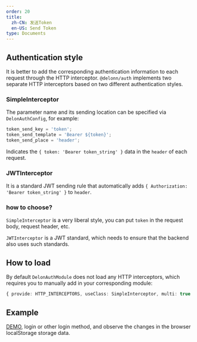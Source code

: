 ```yaml
---
order: 20
title: 
  zh-CN: 发送Token
  en-US: Send Token
type: Documents
---
```


## Authentication style

It is better to add the corresponding authentication information to each request through the HTTP interceptor. `@delonn/auth` implements two separate HTTP interceptors based on two different authentication styles.

### SimpleInterceptor

The parameter name and its sending location can be specified via `DelonAuthConfig`, for example:

```ts
token_send_key = 'token';
token_send_template = 'Bearer ${token}';
token_send_place = 'header';
```

Indicates the `{ token: 'Bearer token_string' }` data in the `header` of each request.

### JWTInterceptor

It is a standard JWT sending rule that automatically adds `{ Authorization: 'Bearer token_string' }` to `header`.

### how to choose?

`SimpleInterceptor` is a very liberal style, you can put `token` in the request body, request header, etc.

`JWTInterceptor` is a JWT standard, which needs to ensure that the backend also uses such standards.

## How to load

By default `DelonAuthModule` does not load any HTTP interceptors, which requires you to manually add in your corresponding module:

```ts
{ provide: HTTP_INTERCEPTORS, useClass: SimpleInterceptor, multi: true }
```

## Example

[DEMO](//ng-alain.github.io/ng-alain/#/passport/login), login or other login method, and observe the changes in the browser localStorage storage data.
